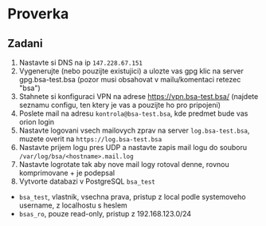 # Proverka

## Zadani

1. Nastavte si DNS na ip `147.228.67.151`
2. Vygenerujte (nebo pouzijte existujici) a ulozte vas gpg klic na server gpg.bsa-test.bsa (pozor musi obsahovat v mailu/komentaci retezec "bsa")
3. Stahnete si konfiguraci VPN na adrese https://vpn.bsa-test.bsa/ (najdete seznamu configu, ten ktery je vas a pouzijte ho pro pripojeni)
4. Poslete mail na adresu `kontrola@bsa-test.bsa`, kde predmet bude vas orion login
5. Nastavte logovani vsech mailovych zprav na server `log.bsa-test.bsa`, muzete overit na `https://log.bsa-test.bsa`
6. Nastavte prijem logu pres UDP a nastavte zapis mail logu do souboru `/var/log/bsa/<hostname>.mail.log`
7. Nastavte logrotate tak aby nove mail logy rotoval denne, rovnou komprimovane + je podepsal
8. Vytvorte databazi v PostgreSQL `bsa_test`
  * `bsa_test`, vlastnik, vsechna prava, pristup z local podle systemoveho username, z localhostu s heslem
  * `bsas_ro`, pouze read-only, pristup z 192.168.123.0/24
